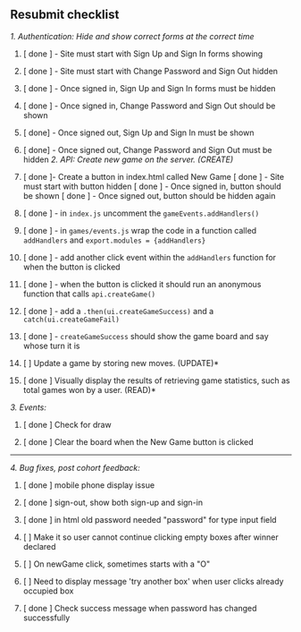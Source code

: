 ## Resubmit checklist

*1.  Authentication:  Hide and show correct forms at the correct time*

1.  [ done ] - Site must start with Sign Up and Sign In forms showing
1.  [ done ] - Site must start with Change Password and Sign Out hidden
1.  [ done ] - Once signed in, Sign Up and Sign In forms must be hidden
1.  [ done ] - Once signed in, Change Password and Sign Out should be shown
1.  [ done] - Once signed out, Sign Up and Sign In must be shown
1.  [ done] - Once signed out, Change Password and Sign Out must be hidden
*2.  API: Create new game on the server. (CREATE)*
1. [ done ]- Create a button in index.html called New Game
   [ done ] - Site must start with button hidden
   [ done ] - Once signed in, button should be shown
   [ done ] - Once signed out, button should be hidden again
1.  [ done ] -  in `index.js` uncomment the `gameEvents.addHandlers()`
1.  [ done ] - in `games/events.js` wrap the code in a function called `addHandlers` and `export.modules = {addHandlers}`
1.  [ done ] - add another click event within the `addHandlers` function for when the button is clicked
1.  [ done ] - when the button is clicked it should run an anonymous function that calls `api.createGame()`
1.  [ done ] - add a `.then(ui.createGameSuccess)` and a `catch(ui.createGameFail)`

1.  [ done ] - `createGameSuccess` should show the game board and say whose turn it is

1. [  ] Update a game by storing new moves. (UPDATE)*

1. [ done ] Visually display the results of retrieving game statistics, such as total games won by a user. (READ)*

*3. Events:*

1. [ done ] Check for draw

1. [ done ] Clear the board when the New Game button is clicked

* ************* *
*4. Bug fixes, post cohort feedback:*

1. [ done ] mobile phone display issue

1. [ done ] sign-out, show both sign-up and sign-in

1. [ done ] in html old password needed "password" for type input field

1. [  ] Make it so user cannot continue clicking empty boxes after winner declared

1. [  ] On newGame click, sometimes starts with a "O"

1. [  ] Need to display message 'try another box' when user clicks already occupied box

1. [ done ] Check success message when password has changed successfully
